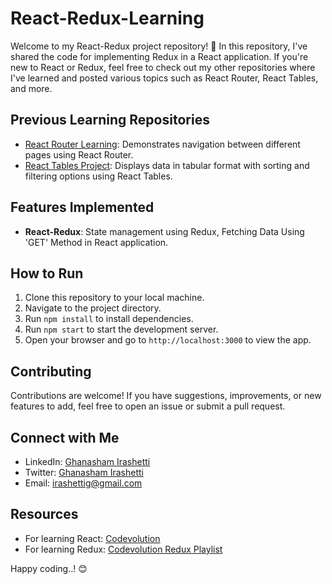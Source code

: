 # React-Redux-Learning

Welcome to my React-Redux project repository! 🚀 In this repository, I've shared the code for implementing Redux in a React application. If you're new to React or Redux, feel free to check out my other repositories where I've learned and posted various topics such as React Router, React Tables, and more.

## Previous Learning Repositories

- [React Router Learning](https://github.com/Ghanasham2004/React-Router-Learning): Demonstrates navigation between different pages using React Router.
- [React Tables Project](https://github.com/Ghanasham2004/React-Tables): Displays data in tabular format with sorting and filtering options using React Tables.

## Features Implemented

- **React-Redux**: State management using Redux, Fetching Data Using 'GET' Method in React application.

## How to Run

1. Clone this repository to your local machine.
2. Navigate to the project directory.
3. Run `npm install` to install dependencies.
4. Run `npm start` to start the development server.
5. Open your browser and go to `http://localhost:3000` to view the app.

## Contributing

Contributions are welcome! If you have suggestions, improvements, or new features to add, feel free to open an issue or submit a pull request.

## Connect with Me

- LinkedIn: [Ghanasham Irashetti](https://www.linkedin.com/in/ghansham-irshetti/)
- Twitter: [Ghanasham Irashetti](https://twitter.com/Ghanasham2004)
- Email: irashettig@gmail.com

## Resources

- For learning React: [Codevolution](https://www.youtube.com/channel/UC80PWRj_ZU8Zu0HSMNVwKWw)
- For learning Redux: [Codevolution Redux Playlist](https://www.youtube.com/playlist?list=PLC3y8-rFHvwheJHvseC3I0HuYI2f46oAK)

Happy coding..! 😊
